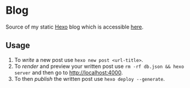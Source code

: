 # Blog

Source of my static [Hexo](https://hexo.io/) blog which is accessible [here](https://lony.github.io/).

## Usage

1. To *write* a new post use `hexo new post <url-title>`.
2. To *render* and preview your written post use `rm -rf db.json && hexo server` and then go to [http://localhost:4000](http://localhost:4000).
3. To then *publish* the written post use `hexo deploy --generate`.
